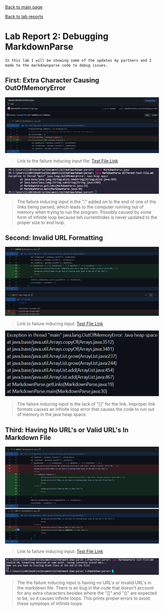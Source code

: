 [Back to main page](https://lykevin2341.github.io/cse15l-lab-reports/index.html)

[Back to lab reports](https://lykevin2341.github.io/cse15l-lab-reports/LabReports.html)

# Lab Report 2: Debugging MarkdownParse

```
In this lab I will be showing some of the updates my partners and I made to the markdownparse code to debug issues.
```

## First: Extra Character Causing OutOfMemoryError

![image](Images/first%20update%20commit.png)

>Link to the failure inducing input file:
[Test File Link](https://github.com/dfeliton/markdown-parser/blob/main/different-test-file.html)

![image](Images/first%20update%20commit%20error%20output.png)

>The failure inducing input is the ";" added on to the end of one of the links being parsed, which leads to the computer running out of memory when trying to run the program. Possibly caused by some form of infinite loop because teh currentIndex is never updated to the proper size to end loop.

## Second: Invalid URL Formatting

![image](Images/Second%20update%20commit.png)

>Link to failure inducing input:
[Test File Link](https://github.com/dfeliton/markdown-parser/blob/main/test-file2.html)

![image](Images/Second%20update%20ommit%20error.png)

>The failure inducing input is the lack of "[]" for the link. Improper link formats causes an infinite loop error that causes the code to run out of memory in the java heap space.

## Third: Having No URL's or Valid URL's In Markdown File

![image](Images/Third%20update%20commit.png)
![image](Images/Third%20update%20commit%202.png)

>Link to failure inducing input:
[Test File Link](https://github.com/dfeliton/markdown-parser/blob/main/test-file3.html)

![image](Images/third%20update%20commit%20error.png)

>The the failure inducing input is having no URL's or invalid URL's in the markdown file. There is an bug in the code that doesn't account for any extra characters besides where the "[]" and "()" are expected to be, so it causes infinite loops. This prints proper errors to avoid these symptops of infinite loops.

